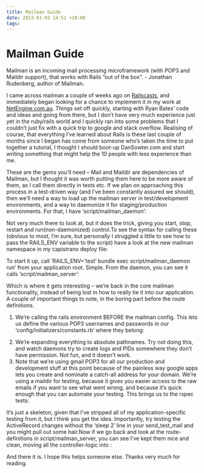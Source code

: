 ```yaml
---
title: Mailman Guide
date: 2013-01-03 14:51 +10:00
tags:
---
```


# Mailman Guide

Mailman is an incoming mail processing microframework (with POP3 and Maildir support), that works with Rails “out of the box”. -&nbsp;Jonathan Rudenberg, author of Mailman.

I came across mailman a couple of weeks ago on [Railscasts](http://railscasts.com/episodes/313-receiving-email-with-mailman), and immediately began looking for a chance to implement it in my work at [NetEngine.com.au](http://netengine.com.au/). Things set off quickly, starting with Ryan Bates’ code and ideas and going from there, but I don’t have very much experience just yet in the ruby/rails world and I quickly ran into some problems that I couldn’t just fix with a quick trip to google and stack overflow. Realising of course, that everything I’ve learned about Rails is these last couple of months since I began has come from someone who’s taken the time to put together a tutorial, I thought I should boot-up DanSowter.com and start writing something that might help the 10 people with less experience than me.

<script src="https://gist.github.com/1710103.js?file=Gemfile"></script>

These are the gems you’ll need – Mail and Maildir are dependencies of Mailman, but I thought it was worth putting them here to be more aware of them, as I call them directly in tests etc.&nbsp;If we plan on approaching this process in a test-driven way (and I’ve been constantly assured we should), then we’ll need a way to load up the mailman server in test/development environments, and a way to daemonize it for staging/production environments. For that, I have ‘script/mailman_daemon’:

<script src="https://gist.github.com/1710103.js?file=mailman_daemon.rb"></script>

Not very much there to look at, but it does the trick, giving you start, stop, restart and run(non-daemonized) control.To see the syntax for calling these (obvious to most, I’m sure, but personally I struggled a little to see how to pass the RAILS_ENV variable to the script) have a look at the new mailman namespace in my capistrano deploy file:

<script src="https://gist.github.com/1710103.js?file=deploy.rb"></script>

To start it up, call ‘RAILS\_ENV=’test’ bundle exec script/mailman\_daemon run’ from your application root. Simple. From the daemon, you can see it calls ‘script/mailman_server’:

<script src="https://gist.github.com/1710103.js?file=mailman_server.rb"></script>

Which is where it gets interesting – we’re back in the core mailman functionality, instead of being lost in how to really tie it into our application. A couple of important things to note, in the boring part before the route definitions.

1.  We’re calling the rails environment BEFORE the mailman config. This lets us define the various POP3 usernames and passwords in our ‘config/initializers/constants.rb’ where they belong:

<script src="https://gist.github.com/1710103.js?file=constants.rb"></script>

2.  We’re expanding everything to absolute pathnames. Try not doing this, and watch daemons try to create logs and PIDs somewhere they don’t have permission. Not fun, and it doesn’t work.
3.  Note that we’re using gmail POP3 for all our production and development stuff at this point because of the painless way google apps lets you create and nominate a catch-all address for your domain. We’re using a maildir for testing, because it gives you easier access to the raw emails if you want to see what went wrong, and because it’s quick enough that you can automate your testing. This brings us to the rspec tests:

<script src="https://gist.github.com/1710103.js?file=incoming_mail_spec.rb"></script>

It’s just a skeleton, given that I’ve stripped all of my application-specific testing from it, but I think you get the idea. Importantly, try testing the ActiveRecord changes without the ‘sleep 2′ line in your send\_test\_mail and you might pull out some hair.Now if we go back and look at the route-definitions in script/mailman_server, you can see I’ve kept them nice and clean, moving all the controller-logic into :

<script src="https://gist.github.com/1710103.js?file=incoming_mail.rb"></script>

And there it is. I hope this helps someone else. Thanks very much for reading.

